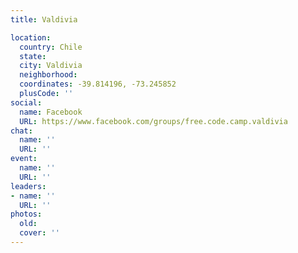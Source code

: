 ```yaml
---
title: Valdivia

location:
  country: Chile
  state: 
  city: Valdivia
  neighborhood: 
  coordinates: -39.814196, -73.245852
  plusCode: ''
social:
  name: Facebook
  URL: https://www.facebook.com/groups/free.code.camp.valdivia
chat:
  name: ''
  URL: ''
event:
  name: ''
  URL: ''
leaders:
- name: ''
  URL: ''
photos:
  old: 
  cover: ''
---
```

